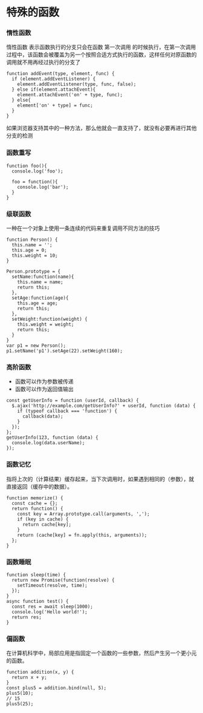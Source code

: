 # 特殊的函数
### 惰性函数
惰性函数 表示函数执行的分支只会在函数 第一次调用 的时候执行，在第一次调用过程中，该函数会被覆盖为另一个按照合适方式执行的函数，这样任何对原函数的调用就不用再经过执行的分支了
```
function addEvent(type, element, func) {
  if (element.addEventListener) {
    element.addEventListener(type, func, false);
  } else if(element.attachEvent){
    element.attachEvent('on' + type, func);
  } else{
    element['on' + type] = func;
  }
}
```
如果浏览器支持其中的一种方法，那么他就会一直支持了，就没有必要再进行其他分支的检测
### 函数重写
```
function foo(){
  console.log('foo');

  foo = function(){
    console.log('bar');
  }
}
```
### 级联函数
一种在一个对象上使用一条连续的代码来重复调用不同方法的技巧
```
function Person() {
  this.name = '';
  this.age = 0;
  this.weight = 10;
}

Person.prototype = {
  setName:function(name){
    this.name = name;
    return this;
  },
  setAge:function(age){
    this.age = age;
    return this;
  },
  setWeight:function(weight) {
    this.weight = weight;
    return this;
  }
}
var p1 = new Person();
p1.setName('p1').setAge(22).setWeight(160);
```
### 高阶函数
- 函数可以作为参数被传递
- 函数可以作为返回值输出
```
const getUserInfo = function (userId, callback) {
  $.ajax('http://example.com/getUserInfo?' + userId, function (data) {
    if (typeof callback === 'function') {
      callback(data);
    }
  });
};
getUserInfo(123, function (data) {
  console.log(data.userName);
});
```
### 函数记忆
指将上次的（计算结果）缓存起来，当下次调用时，如果遇到相同的（参数），就直接返回（缓存中的数据）。
```
function memorize() {
  const cache = {};
  return function() {
    const key = Array.prototype.call(arguments, ',');
    if (key in cache) {
      return cache[key];
    }
    return (cache[key] = fn.apply(this, arguments));
  };
}
```
### 函数睡眠
```
function sleep(time) {
  return new Promise(function(resolve) {
    setTimeout(resolve, time);
  });
}
async function test() {
  const res = await sleep(1000);
  console.log('Hello world!');
  return res;
}
```
### 偏函数
在计算机科学中，局部应用是指固定一个函数的一些参数，然后产生另一个更小元的函数。
```
function addition(x, y) {
  return x + y;
}
const plus5 = addition.bind(null, 5);
plus5(10);
// 15
plus5(25);
```
